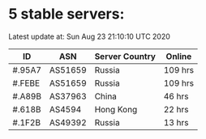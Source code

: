 # 5 stable servers:

Latest update at: Sun Aug 23 21:10:10 UTC 2020

| ID | ASN | Server Country | Online |
| -- | --- | -------------- | ------ |
| #.95A7 | AS51659 | Russia | 109 hrs |
| #.FEBE | AS51659 | Russia | 109 hrs |
| #.A89B | AS37963 | China | 46 hrs |
| #.618B | AS4594 | Hong Kong | 22 hrs |
| #.1F2B | AS49392 | Russia | 13 hrs |

